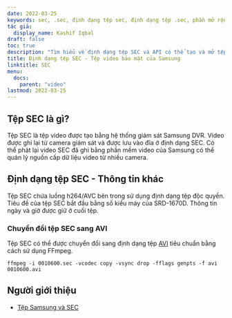 ```yaml
---
date: 2022-03-25
keywords: sec, .sec, định dạng tệp sec, định dạng tệp .sec, phần mở rộng .sec, phần mở rộng sec
tác giả:
  display_name: Kashif Iqbal
draft: false
toc: true
description: "Tìm hiểu về định dạng tệp SEC và API có thể tạo và mở tệp SEC."
title: Định dạng tệp SEC - Tệp video bảo mật của Samsung
linktitle: SEC
menu:
  docs:
    parent: "video"
lastmod: 2022-03-25
---
```


## Tệp SEC là gì?

Tệp SEC là tệp video được tạo bằng hệ thống giám sát Samsung DVR. Video được ghi lại từ camera giám sát và được lưu vào đĩa ở định dạng SEC. Có thể phát lại video SEC đã ghi bằng phần mềm video của Samsung có thể quản lý nguồn cấp dữ liệu video từ nhiều camera.

## Định dạng tệp SEC - Thông tin khác

Tệp SEC chứa luồng h264/AVC bên trong sử dụng định dạng tệp độc quyền. Tiêu đề của tệp SEC bắt đầu bằng số kiểu máy của SRD-1670D. Thông tin ngày và giờ được giữ ở cuối tệp.

### Chuyển đổi tệp SEC sang AVI

Tệp SEC có thể được chuyển đổi sang định dạng tệp [AVI](/vi/video/avi/) tiêu chuẩn bằng cách sử dụng FFmpeg.

```
ffmpeg -i 0010600.sec -vcodec copy -vsync drop -fflags genpts -f avi 0010600.avi
```

## Người giới thiệu ##

- [Tệp Samsung và SEC](https://sreadys.wordpress.com/2013/07/19/samsung-and-sec-files/)

